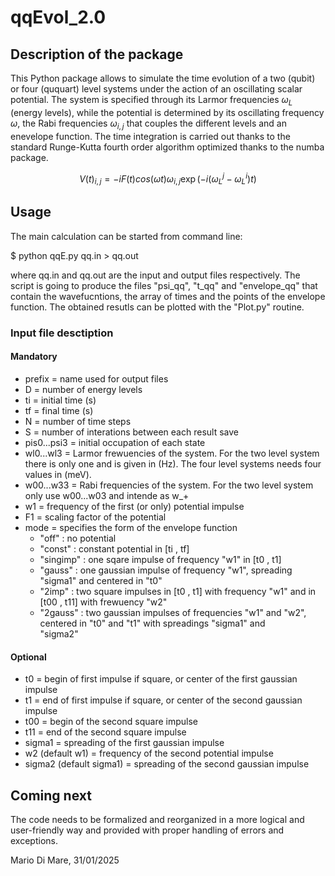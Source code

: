 # qqEvol_2.0

## Description of the package

This Python package allows to simulate the time evolution of a two (qubit) or four (ququart) level systems under the action of an oscillating scalar potential. The system is specified through its Larmor frequencies $\omega_{L}$ (energy levels), while the potential is determined by its oscillating frequency $\omega$, the Rabi frequencies $\omega_{i,j}$ that couples the different levels and an enevelope function. The time integration is carried out thanks to the standard Runge-Kutta fourth order algorithm optimized thanks to the numba package. 

```math
V(t)_{i,j} = -i F(t) cos( \omega t ) \omega _{i,j} \exp\left(-i( \omega ^ {j}_{L}-\omega^{i}_{L})t\right)
```
## Usage

The main calculation can be started from command line:

\$ python qqE.py qq.in > qq.out

where qq.in and qq.out are the input and output files respectively. The script is going to produce the files "psi_qq", "t_qq" and "envelope_qq" that contain the wavefucntions, the array of times and the points of the envelope function. The obtained resutls can be plotted with the "Plot.py" routine.

### Input file desctiption

#### Mandatory
* prefix                = name used for output files
* D                     = number of energy levels
* ti                    = initial time (s)
* tf                    = final time (s)
* N                     = number of time steps   
* S                     = number of interations between each result save
* pis0...psi3           = initial occupation of each state
* wl0...wl3             = Larmor frewuencies of the system. For the two level system there is only one and is given in (Hz). The four level
                        systems needs four values in (meV). 
* w00...w33             = Rabi frequencies of the system. For the two level system only use w00...w03 and intende as w_+
* w1                    = frequency of the first (or only) potential impulse
* F1                    = scaling factor of the potential
* mode                  = specifies the form of the envelope function
    * "off"     : no potential
    * "const"   : constant potential in [ti , tf]
    * "singimp" : one sqare impulse of frequency "w1" in [t0 , t1]
    * "gauss"   : one gaussian impulse of frequency "w1", spreading "sigma1" and centered in "t0"
    * "2imp"    : two square impulses in [t0 , t1] with frequency "w1" and in [t00 , t11] with frewuency "w2"
    * "2gauss"  : two gaussian impulses of frequencies "w1" and "w2", centered in "t0" and "t1" with spreadings "sigma1" and  
                  "sigma2" 

#### Optional
* t0                      = begin of first impulse if square, or center of the first gaussian impulse 
* t1                      = end of first impulse if square, or center of the second gaussian impulse 
* t00                     = begin of the second square impulse
* t11                     = end of the second square impulse
* sigma1                  = spreading of the first gaussian impulse
* w2     (default w1)     = frequency of the second potential impulse
* sigma2 (default sigma1) = spreading of the second gaussian impulse

## Coming next

The code needs to be formalized and reorganized in a more logical and user-friendly way and provided with proper handling of errors and exceptions.

Mario Di Mare, 31/01/2025
